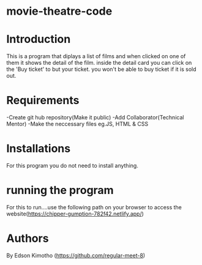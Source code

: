 # movie-theatre-code


# Introduction
This is a program that diplays a list of films and when clicked on one of them it shows the detail of the film. inside the detail card you can click on the 'Buy ticket' to but your ticket. you won't be able to buy ticket if it is sold out.

# Requirements
-Create git hub repository(Make it public) -Add Collaborator(Technical Mentor) -Make the neccessary files eg.JS, HTML & CSS

# Installations
For this program you do not need to install anything.

# running the program
 For this to run....use the following path on your browser to access the website(https://chipper-gumption-782f42.netlify.app/)

# Authors
By Edson Kimotho (https://github.com/regular-meet-8)